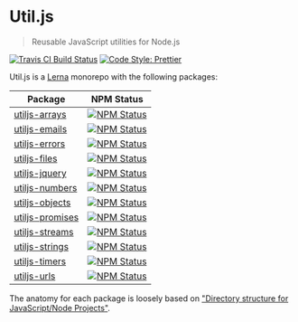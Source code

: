 # Util.js

> Reusable JavaScript utilities for Node.js

<p>
  <a href="https://travis-ci.org/creemama/utiljs"><img alt="Travis CI Build Status" src="https://img.shields.io/travis/creemama/utiljs/master.svg?style=flat-square&label=Travis+CI"></a>
  <a href="https://github.com/prettier/prettier"><img alt="Code Style: Prettier" src="https://img.shields.io/badge/code_style-prettier-ff69b4.svg?style=flat-square"></a>
</p>

Util.js is a [Lerna](https://lernajs.io/) monorepo with the following packages:

| Package                                                                                    |                                                                      NPM Status                                                                      |
| ------------------------------------------------------------------------------------------ | :--------------------------------------------------------------------------------------------------------------------------------------------------: |
| [utiljs-arrays](https://github.com/creemama/utiljs/tree/master/packages/utiljs-arrays)     |   <a href="https://www.npmjs.com/package/utiljs-arrays"><img alt="NPM Status" src="https://img.shields.io/npm/v/utiljs-arrays.svg?style=flat"></a>   |
| [utiljs-emails](https://github.com/creemama/utiljs/tree/master/packages/utiljs-emails)     |   <a href="https://www.npmjs.com/package/utiljs-emails"><img alt="NPM Status" src="https://img.shields.io/npm/v/utiljs-emails.svg?style=flat"></a>   |
| [utiljs-errors](https://github.com/creemama/utiljs/tree/master/packages/utiljs-errors)     |   <a href="https://www.npmjs.com/package/utiljs-errors"><img alt="NPM Status" src="https://img.shields.io/npm/v/utiljs-errors.svg?style=flat"></a>   |
| [utiljs-files](https://github.com/creemama/utiljs/tree/master/packages/utiljs-files)       |    <a href="https://www.npmjs.com/package/utiljs-files"><img alt="NPM Status" src="https://img.shields.io/npm/v/utiljs-files.svg?style=flat"></a>    |
| [utiljs-jquery](https://github.com/creemama/utiljs/tree/master/packages/utiljs-jquery)     |   <a href="https://www.npmjs.com/package/utiljs-jquery"><img alt="NPM Status" src="https://img.shields.io/npm/v/utiljs-jquery.svg?style=flat"></a>   |
| [utiljs-numbers](https://github.com/creemama/utiljs/tree/master/packages/utiljs-numbers)   |  <a href="https://www.npmjs.com/package/utiljs-numbers"><img alt="NPM Status" src="https://img.shields.io/npm/v/utiljs-numbers.svg?style=flat"></a>  |
| [utiljs-objects](https://github.com/creemama/utiljs/tree/master/packages/utiljs-objects)   |  <a href="https://www.npmjs.com/package/utiljs-objects"><img alt="NPM Status" src="https://img.shields.io/npm/v/utiljs-objects.svg?style=flat"></a>  |
| [utiljs-promises](https://github.com/creemama/utiljs/tree/master/packages/utiljs-promises) | <a href="https://www.npmjs.com/package/utiljs-promises"><img alt="NPM Status" src="https://img.shields.io/npm/v/utiljs-promises.svg?style=flat"></a> |
| [utiljs-streams](https://github.com/creemama/utiljs/tree/master/packages/utiljs-streams)   |  <a href="https://www.npmjs.com/package/utiljs-streams"><img alt="NPM Status" src="https://img.shields.io/npm/v/utiljs-streams.svg?style=flat"></a>  |
| [utiljs-strings](https://github.com/creemama/utiljs/tree/master/packages/utiljs-strings)   |  <a href="https://www.npmjs.com/package/utiljs-strings"><img alt="NPM Status" src="https://img.shields.io/npm/v/utiljs-strings.svg?style=flat"></a>  |
| [utiljs-timers](https://github.com/creemama/utiljs/tree/master/packages/utiljs-timers)     |   <a href="https://www.npmjs.com/package/utiljs-timers"><img alt="NPM Status" src="https://img.shields.io/npm/v/utiljs-timers.svg?style=flat"></a>   |
| [utiljs-urls](https://github.com/creemama/utiljs/tree/master/packages/utiljs-urls)         |     <a href="https://www.npmjs.com/package/utiljs-urls"><img alt="NPM Status" src="https://img.shields.io/npm/v/utiljs-urls.svg?style=flat"></a>     |

The anatomy for each package is loosely based on ["Directory structure for JavaScript/Node Projects"](https://gist.github.com/tracker1/59f2c13044315f88bee9).
